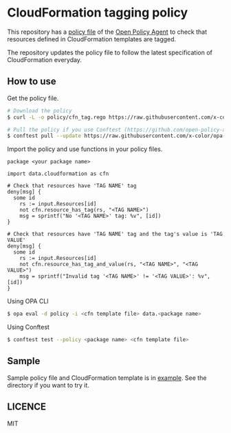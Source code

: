 # CloudFormation tagging policy

This repository has a [policy file](https://github.com/x-color/cfn-opa-tag-policy/blob/main/policy/cfn_tag.rego) of the [Open Policy Agent](https://www.openpolicyagent.org/) to check that resources defined in CloudFormation templates are tagged.

The repository updates the policy file to follow the latest specification of CloudFormation everyday.

## How to use

Get the policy file.

```bash
# Download the policy
$ curl -L -o policy/cfn_tag.rego https://raw.githubusercontent.com/x-color/opa-cfn-tag-policy/main/policy/cfn_tag.rego

# Pull the policy if you use Conftest (https://github.com/open-policy-agent/conftest)
$ conftest pull --update https://raw.githubusercontent.com/x-color/opa-cfn-tag-policy/main/policy/cfn_tag.rego
```

Import the policy and use functions in your policy files.

```rego
package <your package name>

import data.cloudformation as cfn

# Check that resources have 'TAG NAME' tag
deny[msg] {
  some id
	rs := input.Resources[id]
	not cfn.resource_has_tag(rs, "<TAG NAME>")
	msg = sprintf("No '<TAG NAME>' tag: %v", [id])
}

# Check that resources have 'TAG NAME' tag and the tag's value is 'TAG VALUE'
deny[msg] {
  some id
	rs := input.Resources[id]
	not cfn.resource_has_tag_and_value(rs, "<TAG NAME>", "<TAG VALUE>")
	msg = sprintf("Invalid tag '<TAG NAME>' != '<TAG VALUE>': %v", [id])
}
```

Using OPA CLI

```bash
$ opa eval -d policy -i <cfn template file> data.<package name>
```

Using Conftest

```bash
$ conftest test --policy <package name> <cfn template file>
```

## Sample

Sample policy file and CloudFormation template is in [example](https://github.com/x-color/opa-cfn-tag-policy/tree/main/example).
See the directory if you want to try it.

## LICENCE

MIT
